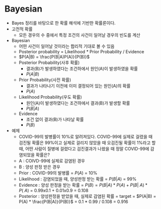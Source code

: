# Bayesian
- Bayes 정리를 바탕으로 한 확률 해석에 기반한 확률론이다.
- 고전적 확률
  - 모든 경우의 수 중에서 특정 조건의 사건이 일어날 경우의 빈도를 계산
- Bayesian
  - 어떤 사건이 일어날 것이라는 합리적 기대로 볼 수 있음
  - Posterior probability = Likelihood * Prior Probability / Evidence
  - $P(A|B) = \frac{P(B|A)P(A)}{P(B)}$
  - Posterior Probability(사후 확률)
    - 결과(B)가 발생하였다는 조건하에서 원인(A)이 발생하였을 확률
    - $P(A|B)$
  - Prior Probability(사전 확률)
    - 결과가 나타나기 이전에 이미 결정되어 있는 원인(A)의 확률
    - $P(A)$
  - Likelihood Probability(우도 확률)
    - 원인(A)이 발생하였다는 조건하에서 결과(B)가 발생할 확률
    - $P(B|A)$
  - Evidence
    - 조건 없이 결과(B)가 나타날 확률
    - $P(B)$
- 예제
  -  COVID-99의 발병률이 10%로 알려져있다. COVID-99에 실제로 걸렸을 때 검진될 확률은 99%이고 실제로 걸리지 않았을 때 오검진될 확률이 1%라고 할때, 어떤 사람이 질병에 걸렸다고 검진결과가 나왔을 때 정말 COVID-99에 감염되었을 확률은?
  -  A : COIVD-99에 실제로 감염된 경우
  -  B : 양성 판정 받은 경우
  -  Prior : COVID-99의 발병률 = $P(A)$ = 10%
  -  Likelihood : 감염되었을 때, 양성판정 받는 확률 = $P(B|A)$ = 99%
  -  Evidence : 양성 판정을 받는 확률 = $P(B) = P(B|A) * P(A) + P(B|~A) * P(~A)$ = 0.99x0.1 + 0.01x0.9 = 0.108
  -  Posterior : 양성판정을 받았을 때, 실제로 감염된 확률 = target = $P(A|B) = P(A) * \frac{P(B|A)}{P(B)}$ = 0.1 * 0.99 / 0.108 = 0.916
